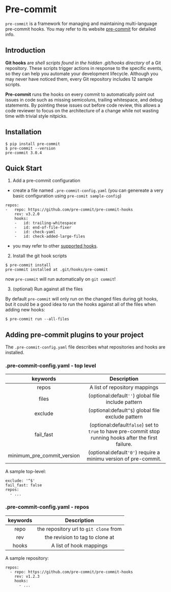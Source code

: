 # Pre-commit

`pre-commit` is a framework for managing and maintaining multi-language
pre-commit hooks. You may refer to its website [pre-commit](www.pre-commit.com)
for detailed info.

## Introduction

**Git hooks** are *shell scripts found in the hidden .git/hooks directory* of a
Git repository. These scripts trigger actions in response to the specific
events, so they can help you automate your development lifecycle. Although you
may never have noticed them, every Git repository includes 12 sample scripts.

**Pre-commit** runs the hooks on every commit to automatically point out issues
in code such as missing semicoluns, trailing whitespace, and debug statements.
By pointing these issues out before code review, this allows a code reviewer to
focus on the architecture of a change while not wasting time with trivial style
nitpicks.

## Installation

```shell
$ pip install pre-commit
$ pre-commit --version
pre-commit 3.0.4
```

## Quick Start

1. Add a pre-commit configuration

* create a file named `.pre-commit-config.yaml` (you can genereate a very basic
  configuration using `pre-comit sample-config`)

```shell
repos:
-   repo: https://github.com/pre-commit/pre-commit-hooks
    rev: v3.2.0
    hooks:
    -   id: trailing-whitespace
    -   id: end-of-file-fixer
    -   id: check-yaml
    -   id: check-added-large-files
```

* you may refer to other [supported hooks](https://pre-commit.com/hooks.html).

2. Install the git hook scripts

```shell
$ pre-commit install
pre-commit installed at .git/hooks/pre-commit
```

now `pre-commit` will run automatically on `git commit`!

3. (optional) Run against all the files

By default `pre-commit` will only run on the changed files during git hooks, but
it could be a good idea to run the hooks against all of the files when adding
new hooks:

```shell
$ pre-commit run --all-files
```

## Adding pre-commit plugins to your project

The `.pre-commit-config.yaml` file describes what repositories and hooks are
installed.

### .pre-commit-config.yaml - top level

|keywords       |    Description       |
|:-------------:|:--------------------:|
|repos          |A list of repository mappings|
|files          |(optional:default`''`) global file include pattern|
|exclude        |(optional:default`^$`) global file exclude pattern|
|fail_fast      |(optional:default`false`) set to `true` to have pre-commit stop running hooks after the first failure.|
|minimum_pre_commit_version|(optional:default`'0'`) require a minimu version of pre-commit.|

A sample top-level:
```shell
exclude: '^$'
fail_fast: false
repos:
  - ...
```

### .pre-commit-config.yaml - repos

|keywords       |    Description       |
|:-------------:|:--------------------:|
|repo           | the repository url to `git clone` from|
|rev            | the revision to tag to clone at|
|hooks          | A list of hook mappings|

A sample repository:
```shell
repos:
  - repo: https://github.com/pre-commit/pre-commit-hooks
    rev: v1.2.3
    hooks:
      - ...
```
